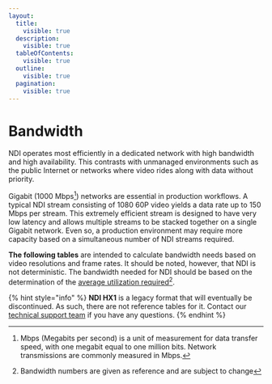 ```yaml
---
layout:
  title:
    visible: true
  description:
    visible: true
  tableOfContents:
    visible: true
  outline:
    visible: true
  pagination:
    visible: true
---
```


# Bandwidth

NDI operates most efficiently in a dedicated network with high bandwidth and high availability. This contrasts with unmanaged environments such as the public Internet or networks where video rides along with data without priority.

Gigabit (1000 Mbps[^1]) networks are essential in production workflows. A typical NDI stream consisting of 1080 60P video yields a data rate up to 150 Mbps per stream. This extremely efficient stream is designed to have very low latency and allows multiple streams to be stacked together on a single Gigabit network. Even so, a production environment may require more capacity based on a simultaneous number of NDI streams required.

**The following tables** are intended to calculate bandwidth needs based on video resolutions and frame rates. It should be noted, however, that NDI is not deterministic. The bandwidth needed for NDI should be based on the determination of the [average utilization required](#user-content-fn-2)[^2].

{% hint style="info" %}
**NDI HX1** is a legacy format that will eventually be discontinued. As such, there are not reference tables for it. Contact our [technical support team](mailto:support@ndi.video) if you have any questions.
{% endhint %}

[^1]: Mbps (Megabits per second) is a unit of measurement for data transfer speed, with one megabit equal to one million bits. Network transmissions are commonly measured in Mbps.

[^2]: Bandwidth numbers are given as reference and are subject to change

